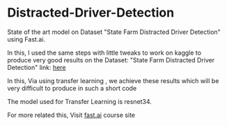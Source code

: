 # Distracted-Driver-Detection
State of the art model on Dataset "State Farm Distracted Driver Detection" using Fast.ai.

In this, I used the same steps with little tweaks to work on kaggle to produce very good results on the Dataset: "State Farm Distracted Driver Detection" link:
<a href="https://www.kaggle.com/c/state-farm-distracted-driver-detection/data"> here</a>

In this, Via using transfer learning , we achieve these results which will be very difficult to produce in such a short code

The model used for Transfer Learning is resnet34.

For more related this, Visit <a href="https://course.fast.ai/"> fast.ai</a> course site
